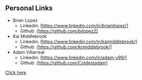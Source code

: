 ## Personal Links

- Brian Lopez
  - Linkedin: [https://www.linkedin.com/in/brianjlopez/]
  - Github: [https://github.com/bjlopez2]
- Kai Middlebrook
  - Linkedin: [https://www.linkedin.com/in/kaimiddlebrook/]
  - Github: [https://github.com/krmiddlebrook/]
- Adam Villarreal
  - Linkedin: [https://www.linkedin.com/in/adam-v99/]
  - Github: [https://github.com/Coldestadam]

[Click here](https://github.com/Coldestadam)
